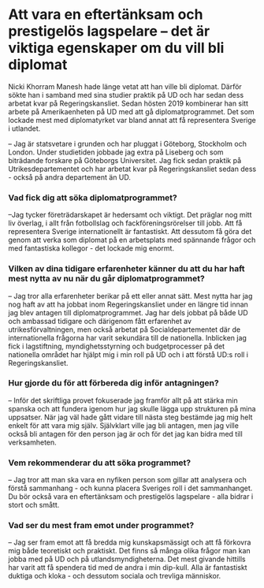 # Att vara en eftertänksam och prestigelös lagspelare – det är viktiga egenskaper om du vill bli diplomat

Nicki Khorram Manesh hade länge vetat att han ville bli diplomat. Därför sökte han i samband med sina studier praktik på UD och har sedan dess arbetat kvar på Regeringskansliet. Sedan hösten 2019 kombinerar han sitt arbete på Amerikaenheten på UD med att gå diplomatprogrammet. Det som lockade mest med diplomatyrket var bland annat att få representera Sverige i utlandet.

– Jag är statsvetare i grunden och har pluggat i Göteborg, Stockholm och London. Under studietiden jobbade jag extra på Liseberg och som biträdande forskare på Göteborgs Universitet. Jag fick sedan praktik på Utrikesdepartementet och har arbetat kvar på Regeringskansliet sedan dess - också på andra departement än UD.

### Vad fick dig att söka diplomatprogrammet?

–Jag tycker företrädarskapet är hedersamt och viktigt. Det präglar nog mitt liv överlag, i allt från fotbollslag och fackföreningsrörelser till jobb. Att få representera Sverige internationellt är fantastiskt. Att dessutom få göra det genom att verka som diplomat på en arbetsplats med spännande frågor och med fantastiska kollegor - det lockade mig enormt.

### Vilken av dina tidigare erfarenheter känner du att du har haft mest nytta av nu när du går diplomatprogrammet?

– Jag tror alla erfarenheter berikar på ett eller annat sätt. Mest nytta har jag nog haft av att ha jobbat inom Regeringskansliet under en längre tid innan jag blev antagen till diplomatprogrammet. Jag har dels jobbat på både UD och ambassad tidigare och därigenom fått erfarenhet av utrikesförvaltningen, men också arbetat på Socialdepartementet där de internationella frågorna har varit sekundära till de nationella. Inblicken jag fick i lagstiftning, myndighetsstyrning och budgetprocesser på det nationella området har hjälpt mig i min roll på UD och i att förstå UD:s roll i Regeringskansliet.

### Hur gjorde du för att förbereda dig inför antagningen?

– Inför det skriftliga provet fokuserade jag framför allt på att stärka min spanska och att fundera igenom hur jag skulle lägga upp strukturen på mina uppsatser. När jag väl hade gått vidare till nästa steg bestämde jag mig helt enkelt för att vara mig själv. Självklart ville jag bli antagen, men jag ville också bli antagen för den person jag är och för det jag kan bidra med till verksamheten.

### Vem rekommenderar du att söka programmet?

– Jag tror att man ska vara en nyfiken person som gillar att analysera och förstå sammanhang - och kunna placera Sveriges roll i det sammanhanget. Du bör också vara en eftertänksam och prestigelös lagspelare - alla bidrar i stort och smått.

### Vad ser du mest fram emot under programmet?

– Jag ser fram emot att få bredda mig kunskapsmässigt och att få förkovra mig både teoretiskt och praktiskt. Det finns så många olika frågor man kan jobba med på UD och på utlandsmyndigheterna. Det mest givande hittills har varit att få spendera tid med de andra i min dip-kull. Alla är fantastiskt duktiga och kloka - och dessutom sociala och trevliga människor.
